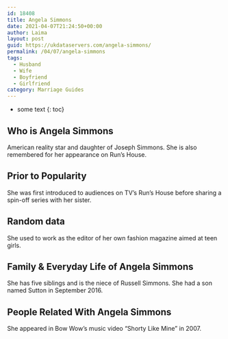 ```yaml
---
id: 18408
title: Angela Simmons
date: 2021-04-07T21:24:50+00:00
author: Laima
layout: post
guid: https://ukdataservers.com/angela-simmons/
permalink: /04/07/angela-simmons
tags:
  - Husband
  - Wife
  - Boyfriend
  - Girlfriend
category: Marriage Guides
---
```


* some text
{: toc}


## Who is Angela Simmons
                  
                  
                  
American reality star and daughter of Joseph Simmons. She is also remembered for her appearance on Run&#8217;s House.
                  
              
            
              
            
                
                
                
## Prior to Popularity
                  
                  
                  
She was first introduced to audiences on TV&#8217;s Run&#8217;s House before sharing a spin-off series with her sister.
                  
              
            
              
            
                
                
                
## Random data
                  
                  
                  
She used to work as the editor of her own fashion magazine aimed at teen girls.
                  
              
            
              
            
                
                
                
## Family & Everyday Life of Angela Simmons
                  
                  
                  
She has five siblings and is the niece of Russell Simmons. She had a son named Sutton in September 2016.
                  
              
            
              
            
                
                
                
## People Related With Angela Simmons
                  
                  
                  
She appeared in Bow Wow&#8217;s music video &#8220;Shorty Like Mine&#8221; in 2007.
                  
              
            
              
            
                
              
            
              
              
            
            
              
            
          
          
          
